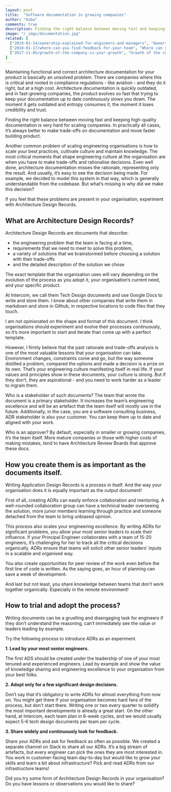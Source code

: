```yaml
---
layout: post
title:  "Software documentation in growing companies"
author: "Kuba"
comments: true
description: Finding the right balance between moving fast and keeping high-quality documentation is very hard for growing engineering organisations. If you feel that these problems are present in your company, experiment with Architecture Design Records.
image: "/_imgs/documentation.jpg"
related: [
  ["2019-01-14/ownership-explained-for-engineers-and-managers", "Ownership explained for Engineers and Managers", "Ability to take ownership is critical for your career and is a major step between junior and senior role. See how to look for high-impact ownership for engineers."],
  ["2018-01-17/where-can-you-find-feedback-for-your-team", "Where can you find feedback for your team?", "Ambitious people love feedback. They are hungry for it and are aware that feedback is helping them grow faster. How can you find feedback that will really help your directs be better?"],
  ["2017-11-05/growth-of-the-company-is-your-growth", "Growth of the company is your growth", "It may be common among engineers to hear that the company is growing too fast. What does the growth of the company actually mean for an engineer in startup?"]
]
---
```

Maintaining functional and correct architecture documentation for your product is basically an unsolved problem. There are companies where this is critical and rooted in compliance regulations - like aviation - and they do it right, but at a high cost. Architecture documentation is quickly outdated, and in fast-growing companies, the product evolves so fast that trying to keep your documentation up to date continuously slows you down. The moment it gets outdated and entropy consumes it, the moment it loses credibility and trust.

Finding the right balance between moving fast and keeping high-quality documentation is very hard for scaling companies. In practically all cases, it’s always better to make trade-offs on documentation and move faster building product.

Another common problem of scaling engineering organisations is how to scale your best practices, cultivate culture and maintain knowledge. The most critical moments that shape engineering culture at the organisation are when you have to make trade-offs and rationalise decisions. Even well done, architecture documentation misses the rationale, representing only the result. And usually, it’s easy to see the decision being made. For example, we decided to model this system in that way, which is generally understandable from the codebase. But what’s missing is why did we make this decision?

If you feel that these problems are present in your organisation, experiment with Architecture Design Records.

## What are Architecture Design Records?
Architecture Design Records are documents that describe:

* the engineering problem that the team is facing at a time,
* requirements that we need to meet to solve this problem,
* a variety of solutions that we brainstormed before choosing a solution with their trade-offs
* and the detailed description of the solution we chose

The exact template that the organisation uses will vary depending on the evolution of the process as you adopt it, your organisation’s current need, and your specific product.

At Intercom, we call them Tech Design documents and use Google Docs to write and store them. I know about other companies that write them in markdown and store in Github, in respective locations to code files that they touch.

I am not opinionated on the shape and format of this document. I think organisations should experiment and evolve their processes continuously, so it’s more important to start and iterate than come up with a perfect template.

However, I firmly believe that the past rationale and trade-offs analysis is one of the most valuable lessons that your organisation can take. Environment changes, constraints come and go, but the way someone distilled a problem, compared the options and made a decision is a prize on its own. That’s your engineering culture manifesting itself in real life. If your values and principles show in these documents, your culture is strong. But if they don’t, they are aspirational - and you need to work harder as a leader to ingrain them.

Who is a stakeholder of such documents? The team that wrote the document is a primary stakeholder. It increases the team’s engineering excellence and will be an artefact that the team itself will mostly use in the future. Additionally, in the case, you are a software consulting business, ADR stakeholder is also your customer. You can keep them up to date and aligned with your work.

Who is an approver? By default, especially in smaller or growing companies, it’s the team itself. More mature companies or those with higher costs of making mistakes, tend to have Architecture Review Boards that approve these docs.

## How you create them is as important as the documents itself.
Writing Application Design Records is a process in itself. And the way your organisation does it is equally important as the output document!

First of all, creating ADRs can easily enforce collaboration and mentoring. A well-rounded collaboration group can have a technical leader overseeing the solution, more junior members learning through practice and someone detached from the team to bring unbiased opinion.

This process also scales your engineering excellence. By writing ADRs for significant problems, you allow your most senior leaders to scale their influence. If your Principal Engineer collaborates with a team of 15-20 engineers, it’s challenging for her to track all the critical decisions organically. ADRs ensure that teams will solicit other senior leaders’ inputs in a scalable and organised way.

You also create opportunities for peer review of the work even before the first line of code is written. As the saying goes, an hour of planning can save a week of development.

And last but not least, you share knowledge between teams that don’t work together organically. Especially in the remote environment!

## How to trial and adopt the process?
Writing documents can be a gruelling and disengaging task for engineers if they don’t understand the reasoning, can’t immediately see the value or leaders leading by example.

Try the following process to introduce ADRs as an experiment.

**1. Lead by your most senior engineers.**

The first ADS should be created under the leadership of one of your most tenured and experienced engineers. Lead by example and show the value of knowledge sharing and engineering excellence to your organisation from your best folks.

**2. Adopt only for a few significant design decisions.**

Don’t say that it’s obligatory to write ADRs for almost everything from now on. You might get there if your organisation becomes hard fans of the process, but don’t start there. Writing one or two every quarter to solidify the most important developments is already a great start. On the other hand, at Intercom, each team plan in 6-week cycles, and we would usually expect 5-6 tech design documents per team per cycle.

**3. Share widely and continuously look for feedback.**

Share your ADRs and ask for feedback as often as possible. We created a separate channel on Slack to share all our ADRs. It’s a big stream of artefacts, but every engineer can pick the ones they are most interested in. You work in customer-facing team day-to-day but would like to grow your skills and learn a bit about infrastructure? Pick and read ADRs from our infrastructure teams!

Did you try some form of Architecture Design Records in your organisation? Do you have lessons or observations you would like to share?
